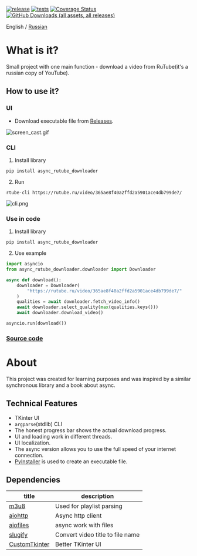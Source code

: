 [![release](https://img.shields.io/github/release/Reagent992/async_rutube_downloader.svg)](https://github.com/Reagent992/async_rutube_downloader/releases/latest)
[![tests](https://github.com/Reagent992/async_rutube_downloader/actions/workflows/tests.yml/badge.svg)](https://github.com/Reagent992/async_rutube_downloader/actions/workflows/tests.yml)
[![Coverage Status](https://coveralls.io/repos/github/Reagent992/async_rutube_downloader/badge.svg?branch=main)](https://coveralls.io/github/Reagent992/async_rutube_downloader?branch=main)
[![GitHub Downloads (all assets, all releases)](https://img.shields.io/github/downloads/Reagent992/async_rutube_downloader/total?label=release%20downloads)](https://github.com/Reagent992/async_rutube_downloader/releases/latest)


English / [Russian](./README_RU.md)
# What is it?

Small project with one main function - download a video from RuTube(it's a russian copy of YouTube).

## How to use it?

### UI
- Download executable file from [Releases](https://github.com/Reagent992/async_rutube_downloader/releases/latest).

![screen_cast.gif](screen_cast.gif)

### CLI

1. Install library
```
pip install async_rutube_downloader
```
2. Run
```
rtube-cli https://rutube.ru/video/365ae8f40a2ffd2a5901ace4db799de7/
```
![cli.png](cli-en.png)

### Use in code

1. Install library
```
pip install async_rutube_downloader
```
2. Use example
```python
import asyncio
from async_rutube_downloader.downloader import Downloader

async def download():
    downloader = Downloader(
        "https://rutube.ru/video/365ae8f40a2ffd2a5901ace4db799de7/"
    )
    qualities = await downloader.fetch_video_info()
    await downloader.select_quality(max(qualities.keys()))
    await downloader.download_video()

asyncio.run(download())
```

### [Source code](./dev.md)

# About
This project was created for learning purposes and was inspired by a similar synchronous library and a book about async.

## Technical Features
- TKinter UI
- `argparse`(stdlib) CLI
- The honest progress bar shows the actual download progress.
- UI and loading work in different threads.
- UI localization.
- The async version allows you to use the full speed of your internet connection.
- [PyInstaller](https://github.com/pyinstaller/pyinstaller) is used to create an executable file.

## Dependencies

| title                                                           | description                      |
| --------------------------------------------------------------- | -------------------------------- |
| [m3u8](https://github.com/globocom/m3u8/)                       | Used for playlist parsing        |
| [aiohttp](https://github.com/aio-libs/aiohttp)                  | Async http client                |
| [aiofiles](https://github.com/Tinche/aiofiles)                  | async work with files            |
| [slugify ](https://github.com/un33k/python-slugify)             | Convert video title to file name |
| [CustomTkinter](https://github.com/TomSchimansky/CustomTkinter) | Better TKinter UI                |
